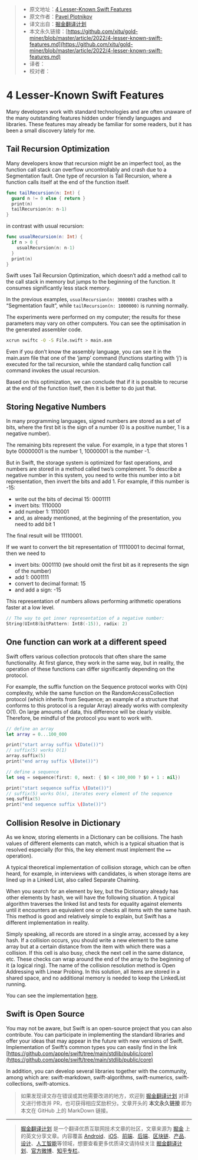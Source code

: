 > * 原文地址：[4 Lesser-Known Swift Features](https://betterprogramming.pub/4-lesser-known-swift-features-ddfbc9268aa9)
> * 原文作者：[Pavel Plotnikov](https://medium.com/@pavelplotnikov)
> * 译文出自：[掘金翻译计划](https://github.com/xitu/gold-miner)
> * 本文永久链接：[https://github.com/xitu/gold-miner/blob/master/article/2022/4-lesser-known-swift-features.md](https://github.com/xitu/gold-miner/blob/master/article/2022/4-lesser-known-swift-features.md)
> * 译者：
> * 校对者：

# 4 Lesser-Known Swift Features

Many developers work with standard technologies and are often unaware of the many outstanding features hidden under friendly languages and libraries. These features may already be familiar for some readers, but it has been a small discovery lately for me.

## Tail Recursion Optimization

Many developers know that recursion might be an imperfect tool, as the function call stack can overflow uncontrollably and crash due to a Segmentation fault. One type of recursion is Tail Recursion, where a function calls itself at the end of the function itself.

```swift
func tailRecursion(n: Int) {
  guard n != 0 else { return }
  print(n)
  tailRecursion(n: n-1)
}
```

in contrast with usual recursion:

```swift
func usualRecursion(n: Int) {
  if n > 0 {
    usualRecursion(n: n-1)
  }
  print(n)
}
```

Swift uses Tail Recursion Optimization, which doesn’t add a method call to the call stack in memory but jumps to the beginning of the function. It consumes significantly less stack memory.

In the previous examples, `usualRecursion(n: 300000)` crashes with a “Segmentation fault”, while `tailRecursion(n: 1000000)` is running normally.

The experiments were performed on my computer; the results for these parameters may vary on other computers.
You can see the optimisation in the generated assembler code.

```bash
xcrun swiftc -O -S File.swift > main.asm
```

Even if you don’t know the assembly language, you can see it in the main.asm file that one of the ‘jamp’ command (functions starting with ‘j’) is executed for the tail recursion, while the standard callq function call command invokes the usual recursion.

Based on this optimization, we can conclude that if it is possible to recurse at the end of the function itself, then it is better to do just that.

## Storing Negative Numbers

In many programming languages, signed numbers are stored as a set of bits, where the first bit is the sign of a number (0 is a positive number, 1 is a negative number).

The remaining bits represent the value. For example, in a type that stores 1 byte 00000001 is the number 1, 10000001 is the number -1.

But in Swift, the storage system is optimized for fast operations, and numbers are stored in a method called two’s complement. To describe a negative number in this system, you need to write this number into a bit representation, then invert the bits and add 1. For example, if this number is -15:

* write out the bits of decimal 15: 0001111
* invert bits: 1110000
* add number 1: 1110001
* and, as already mentioned, at the beginning of the presentation, you need to add bit 1

The final result will be 11110001.

If we want to convert the bit representation of 11110001 to decimal format, then we need to

* invert bits: 0001110 (we should omit the first bit as it represents the sign of the number)
* add 1: 0001111
* convert to decimal format: 15
* and add a sign: -15

This representation of numbers allows performing arithmetic operations faster at a low level.

```swift
// The way to get inner representation of a negative number:
String(UInt8(bitPattern: Int8(-15)), radix: 2)
```

## One function can work at a different speed

Swift offers various collection protocols that often share the same functionality. At first glance, they work in the same way, but in reality, the operation of these functions can differ significantly depending on the protocol.

For example, the suffix function on the Sequence protocol works with O(n) complexity, while the same function on the RandomAccessCollection protocol (which inherits from Sequence; an example of a structure that conforms to this protocol is a regular Array) already works with complexity O(1). On large amounts of data, this difference will be clearly visible. Therefore, be mindful of the protocol you want to work with.

```swift
// define an array
let array = 0...100_000

print("start array suffix \(Date())")
// suffix(5) works O(1)
array.suffix(5)
print("end array suffix \(Date())")

// define a sequence
let seq = sequence(first: 0, next: { $0 < 100_000 ? $0 + 1 : nil})

print("start sequence suffix \(Date())")
// suffix(5) works O(n), iterates every element of the sequence
seq.suffix(5)
print("end sequence suffix \(Date())")
```

## Collision Resolve in Dictionary

As we know, storing elements in a Dictionary can be collisions. The hash values of different elements can match, which is a typical situation that is resolved especially (for this, the key element must implement the `==` operation).

A typical theoretical implementation of collision storage, which can be often heard, for example, in interviews with candidates, is when storage items are lined up in a Linked List, also called Separate Chaining.

When you search for an element by key, but the Dictionary already has other elements by hash, we will have the following situation. A typical algorithm traverses the linked list and tests for equality against elements until it encounters an equivalent one or checks all items with the same hash. This method is good and relatively simple to explain, but Swift has a different implementation in reality.

Simply speaking, all records are stored in a single array, accessed by a key hash. If a collision occurs, you should write a new element to the same array but at a certain distance from the item with which there was a collision. If this cell is also busy, check the next cell in the same distance, etc. These checks can wrap around the end of the array to the beginning of it (a logical ring). The name of the collision resolution method is Open Addressing with Linear Probing. In this solution, all items are stored in a shared space, and no additional memory is needed to keep the LinkedList running.

You can see the implementation [here](https://github.com/apple/swift/blob/main/stdlib/public/core/Dictionary.swift).

## Swift is Open Source

You may not be aware, but Swift is an open-source project that you can also contribute. You can participate in implementing the standard libraries and offer your ideas that may appear in the future with new versions of Swift. Implementation of Swift’s common types you can easily find in the link [https://github.com/apple/swift/tree/main/stdlib/public/core](https://github.com/apple/swift/tree/main/stdlib/public/core)

In addition, you can develop several libraries together with the community, among which are: swift-markdown, swift-algorithms, swift-numerics, swift-collections, swift-atomics.

> 如果发现译文存在错误或其他需要改进的地方，欢迎到 [掘金翻译计划](https://github.com/xitu/gold-miner) 对译文进行修改并 PR，也可获得相应奖励积分。文章开头的 **本文永久链接** 即为本文在 GitHub 上的 MarkDown 链接。

---

> [掘金翻译计划](https://github.com/xitu/gold-miner) 是一个翻译优质互联网技术文章的社区，文章来源为 [掘金](https://juejin.im) 上的英文分享文章。内容覆盖 [Android](https://github.com/xitu/gold-miner#android)、[iOS](https://github.com/xitu/gold-miner#ios)、[前端](https://github.com/xitu/gold-miner#前端)、[后端](https://github.com/xitu/gold-miner#后端)、[区块链](https://github.com/xitu/gold-miner#区块链)、[产品](https://github.com/xitu/gold-miner#产品)、[设计](https://github.com/xitu/gold-miner#设计)、[人工智能](https://github.com/xitu/gold-miner#人工智能)等领域，想要查看更多优质译文请持续关注 [掘金翻译计划](https://github.com/xitu/gold-miner)、[官方微博](http://weibo.com/juejinfanyi)、[知乎专栏](https://zhuanlan.zhihu.com/juejinfanyi)。
